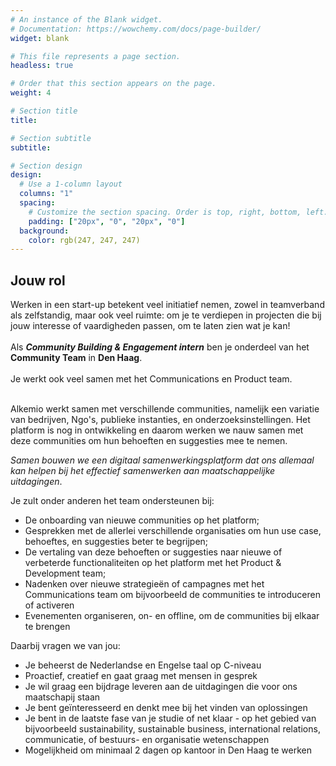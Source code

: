```yaml
---
# An instance of the Blank widget.
# Documentation: https://wowchemy.com/docs/page-builder/
widget: blank

# This file represents a page section.
headless: true

# Order that this section appears on the page.
weight: 4

# Section title
title: 

# Section subtitle
subtitle: 

# Section design
design:
  # Use a 1-column layout
  columns: "1"
  spacing:
    # Customize the section spacing. Order is top, right, bottom, left.
    padding: ["20px", "0", "20px", "0"]
  background:
    color: rgb(247, 247, 247)
---
```

<h2 class="text-center"> Jouw rol </h2>
Werken in een start-up betekent veel initiatief nemen, zowel in teamverband als zelfstandig, maar ook veel ruimte: om je te verdiepen in projecten die bij jouw interesse of vaardigheden passen, om te laten zien wat je kan! <br/><br/>
Als <b><i>Community Building & Engagement intern</i></b> ben je onderdeel van het <b>Community Team</b> in <b>Den Haag</b>. <br/><br/>
Je werkt ook veel samen met het Communications en Product team. 
<p><br/>
Alkemio werkt samen met verschillende communities, namelijk een variatie van bedrijven, Ngo's, publieke instanties, en onderzoeksinstellingen. Het platform is nog in ontwikkeling en daarom werken we nauw samen met deze communities om hun behoeften en suggesties mee te nemen. 
<p><i>Samen bouwen we een digitaal samenwerkingsplatform dat ons allemaal kan helpen bij het effectief samenwerken aan maatschappelijke uitdagingen</i>.  
<p>

Je zult onder anderen het team ondersteunen bij: 
* De onboarding van nieuwe communities op het platform; 
* Gesprekken met de allerlei verschillende organisaties om hun use case, behoeftes, en suggesties beter te begrijpen; 
* De vertaling van deze behoeften or suggesties naar nieuwe of verbeterde functionaliteiten op het platform met het Product & Development team; 
* Nadenken over nieuwe strategieën of campagnes met het Communications team om bijvoorbeeld de communities te introduceren of activeren 
* Evenementen organiseren, on- en offline, om de communities bij elkaar te brengen 

Daarbij vragen we van jou: 
* Je beheerst de Nederlandse en Engelse taal op C-niveau 
* Proactief, creatief en gaat graag met mensen in gesprek 
* Je wil graag een bijdrage leveren aan de uitdagingen die voor ons maatschapij staan 
* Je bent geïnteresseerd en denkt mee bij het vinden van oplossingen 
* Je bent in de laatste fase van je studie of net klaar - op het gebied van bijvoorbeeld sustainability, sustainable business, international relations, communicatie, of bestuurs- en organisatie wetenschappen 
* Mogelijkheid om minimaal 2 dagen op kantoor in Den Haag te werken 